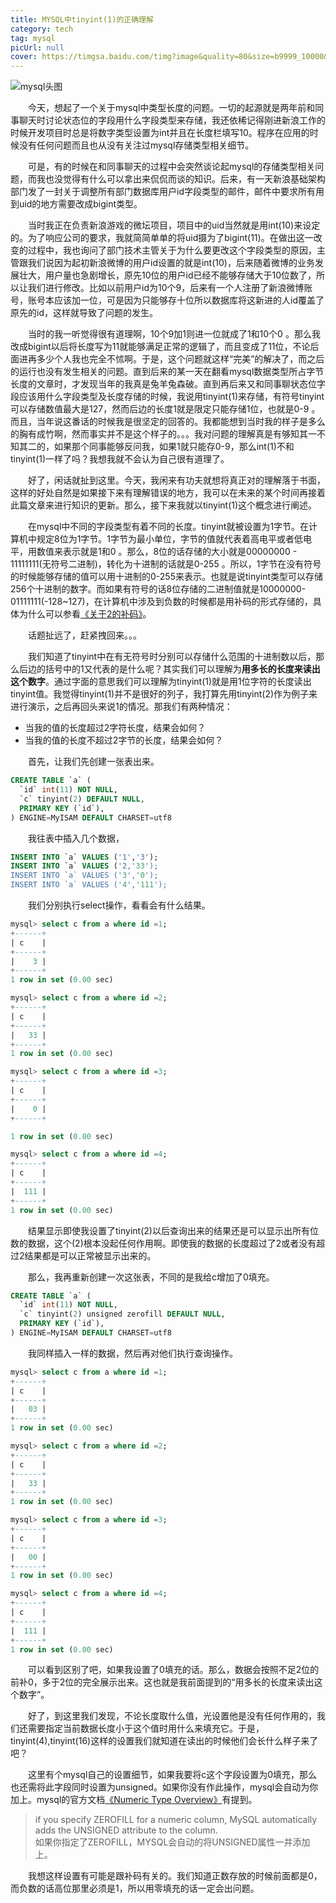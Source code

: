 ```yaml
---
title: MYSQL中tinyint(1)的正确理解
category: tech
tag: mysql
picUrl: null 
cover: https://timgsa.baidu.com/timg?image&quality=80&size=b9999_10000&sec=1495385716534&di=ed94757005ca2587cec41c926a1ee8eb&imgtype=0&src=http%3A%2F%2Fa1.jikexueyuan.com%2Fhome%2F201506%2F15%2F3604%2F557e2e270a34e.jpg
---
```


![mysql头图](https://timgsa.baidu.com/timg?image&quality=80&size=b9999_10000&sec=1495385716534&di=ed94757005ca2587cec41c926a1ee8eb&imgtype=0&src=http%3A%2F%2Fa1.jikexueyuan.com%2Fhome%2F201506%2F15%2F3604%2F557e2e270a34e.jpg)

　　今天，想起了一个关于mysql中类型长度的问题。一切的起源就是两年前和同事聊天时讨论状态位的字段用什么字段类型来存储，我还依稀记得刚进新浪工作的时候开发项目时总是将数字类型设置为int并且在长度栏填写10。程序在应用的时候没有任何问题而且也从没有关注过mysql存储类型相关细节。

　　可是，有的时候在和同事聊天的过程中会突然谈论起mysql的存储类型相关问题，而我也没觉得有什么可以拿出来侃侃而谈的知识。后来，有一天新浪基础架构部门发了一封关于调整所有部门数据库用户id字段类型的邮件，邮件中要求所有用到uid的地方需要改成bigint类型。

　　当时我正在负责新浪游戏的微坛项目，项目中的uid当然就是用int(10)来设定的。为了响应公司的要求，我就简简单单的将uid摄为了bigint(11)。在做出这一改变的过程中，我也询问了部门技术主管关于为什么要更改这个字段类型的原因，主管跟我们说因为起初新浪微博的用户id设置的就是int(10)，后来随着微博的业务发展壮大，用户量也急剧增长，原先10位的用户id已经不能够存储大于10位数了，所以让我们进行修改。比如以前用户id为10个9，后来有一个人注册了新浪微博账号，账号本应该加一位，可是因为只能够存十位所以数据库将这新进的人id覆盖了原先的id，这样就导致了问题的发生。

　　当时的我一听觉得很有道理啊，10个9加1则进一位就成了1和10个0 。那么我改成bigint以后将长度写为11就能够满足正常的逻辑了，而且变成了11位，不论后面进再多少个人我也完全不怵啊。于是，这个问题就这样“完美”的解决了，而之后的运行也没有发生相关的问题。直到后来的某一天在翻看mysql数据类型所占字节长度的文章时，才发现当年的我真是兔羊兔森破。直到再后来又和同事聊状态位字段应该用什么字段类型及长度存储的时候，我说用tinyint(1)来存储，有符号tinyint可以存储数值最大是127，然而后边的长度1就是限定只能存储1位，也就是0-9 。而且，当年说这番话的时候我是很坚定的回答的。我都能想到当时我的样子是多么的胸有成竹啊，然而事实并不是这个样子的。。。我对问题的理解真是有够知其一不知其二的，如果那个同事能够反问我，如果1就只能存0-9，那么int(1)不和tinyint(1)一样了吗？我想我就不会认为自己很有道理了。

　　好了，闲话就扯到这里。今天，我闲来有功夫就想将真正对的理解落于书面，这样的好处自然是如果接下来有理解错误的地方，我可以在未来的某个时间再接着此篇文章来进行知识的更新。那么，接下来我就以tinyint(1)这个概念进行阐述。

　　在mysql中不同的字段类型有着不同的长度。tinyint就被设置为1字节。在计算机中规定8位为1字节。1字节为最小单位，字节的值就代表着高电平或者低电平，用数值来表示就是1和0 。那么，8位的话存储的大小就是00000000 - 11111111(无符号二进制)，转化为十进制的话就是0-255 。所以，1字节在没有符号的时候能够存储的值可以用十进制的0-255来表示。也就是说tinyint类型可以存储256个十进制的数字。而如果有符号的话8位存储的二进制值就是10000000-01111111(-128~127)，在计算机中涉及到负数的时候都是用补码的形式存储的，具体为什么可以参看[《关于2的补码》](http://www.ruanyifeng.com/blog/2009/08/twos_complement.html)。

　　话题扯远了，赶紧拽回来。。。

　　我们知道了tinyint中在有无符号时分别可以存储什么范围的十进制数以后，那么后边的括号中的1又代表的是什么呢？其实我们可以理解为**用多长的长度来读出这个数字**。通过字面的意思我们可以理解为tinyint(1)就是用1位字符的长度读出tinyint值。我觉得tinyint(1)并不是很好的列子，我打算先用tinyint(2)作为例子来进行演示，之后再回头来说1的情况。那我们有两种情况：

* 当我的值的长度超过2字符长度，结果会如何？
* 当我的值的长度不超过2字节的长度，结果会如何？

　　首先，让我们先创建一张表出来。


```sql
CREATE TABLE `a` (
  `id` int(11) NOT NULL,
  `c` tinyint(2) DEFAULT NULL,
  PRIMARY KEY (`id`),
) ENGINE=MyISAM DEFAULT CHARSET=utf8
```
　　我往表中插入几个数据，


```sql
INSERT INTO `a` VALUES ('1','3');
INSERT INTO `a` VALUES ('2,'33');
INSERT INTO `a` VALUES ('3','0');
INSERT INTO `a` VALUES ('4','111');
```

　　我们分别执行select操作，看看会有什么结果。


```sql
mysql> select c from a where id =1;
+------+
| c    |
+------+
|    3 |
+------+
1 row in set (0.00 sec)

mysql> select c from a where id =2;
+------+
| c    |
+------+
|   33 |
+------+
1 row in set (0.00 sec)

mysql> select c from a where id =3;
+------+
| c    |
+------+
|    0 |
+------+

1 row in set (0.00 sec)

mysql> select c from a where id =4;
+------+
| c    |
+------+
|  111 |
+------+
1 row in set (0.00 sec)
```

　　结果显示即使我设置了tinyint(2)以后查询出来的结果还是可以显示出所有位数的数据，这个(2)根本没起任何作用啊。即使我的数据的长度超过了2或者没有超过2结果都是可以正常被显示出来的。

　　那么，我再重新创建一次这张表，不同的是我给c增加了0填充。

```sql
CREATE TABLE `a` (
  `id` int(11) NOT NULL,
  `c` tinyint(2) unsigned zerofill DEFAULT NULL,
  PRIMARY KEY (`id`),
) ENGINE=MyISAM DEFAULT CHARSET=utf8
```

　　我同样插入一样的数据，然后再对他们执行查询操作。


```sql
mysql> select c from a where id =1;
+------+
| c    |
+------+
|   03 |
+------+
1 row in set (0.00 sec)

mysql> select c from a where id =2;
+------+
| c    |
+------+
|   33 |
+------+
1 row in set (0.00 sec)

mysql> select c from a where id =3;
+------+
| c    |
+------+
|   00 |
+------+
1 row in set (0.00 sec)

mysql> select c from a where id =4;
+------+
| c    |
+------+
|  111 |
+------+
1 row in set (0.00 sec)
```

　　可以看到区别了吧，如果我设置了0填充的话。那么，数据会按照不足2位的前补0，多于2位的完全展示出来。这也就是我前面提到的“用多长的长度来读出这个数字”。

　　好了，到这里我们发现，不论长度取什么值，光设置他是没有任何作用的，我们还需要指定当前数据长度小于这个值时用什么来填充它。于是，tinyint(4),tinyint(16)这样的设置我们就知道在读出的时候他们会长什么样子来了吧？

　　这里有个mysql自己的设置细节，如果我要将c这个字段设置为0填充，那么也还需将此字段同时设置为unsigned。如果你没有作此操作，mysql会自动为你加上。mysql的官方文档[《Numeric Type Overview》](https://dev.mysql.com/doc/refman/5.7/en/numeric-type-overview.html)有提到。

> if you specify ZEROFILL for a numeric column, MySQL automatically adds the UNSIGNED attribute to the column.<br>
> 如果你指定了ZEROFILL，MYSQL会自动的将UNSIGNED属性一并添加上。

　　我想这样设置有可能是跟补码有关的。我们知道正数存放的时候前面都是0，而负数的话高位那里必须是1，所以用零填充的话一定会出问题。



